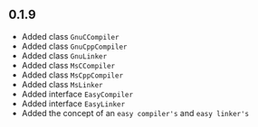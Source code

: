 ## 0.1.9

- Added class `GnuCCompiler`
- Added class `GnuCppCompiler`
- Added class `GnuLinker`
- Added class `MsCCompiler`
- Added class `MsCppCompiler`
- Added class `MsLinker`
- Added interface `EasyCompiler`
- Added interface `EasyLinker`
- Added the concept of an `easy compiler's` and `easy linker's`  

